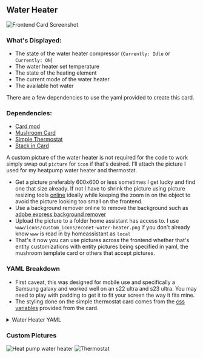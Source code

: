 
## Water Heater

![Frontend Card Screenshot](https://github.com/stockmopar/esphome-econet/blob/main/frontend-cards/Screenshot_20230606_055102_Home%20Assistant.jpg)

### What's Displayed:
- The state of the water heater compressor (`Currently: Idle` or `Currently: ON`)
- The water heater set temperature
- The state of the heating element
- The current mode of the water heater
- The available hot water

There are a few dependencies to use the yaml provided to create this card.

### Dependencies:
- [Card mod](https://github.com/thomasloven/lovelace-card-mod)
- [Mushroom Card](https://github.com/piitaya/lovelace-mushroom)
- [Simple Thermostat](https://github.com/nervetattoo/simple-thermostat)
- [Stack in Card](https://github.com/custom-cards/stack-in-card)

A custom picture of the water heater is not required for the code to work simply swap out `picture` for `icon` if that's desired. I'll attach the picture I used for my heatpump water heater and thermostat.

- Get a picture preferably 600x600 or less sometimes I get lucky and find one that size already. If not I have to shrink the picture using picture resizing tools [online](https://www.adobe.com/express/feature/image/resize) ideally while keeping the zoom in on the object to avoid the picture looking too small on the frontend.
- Use a background remover online to remove the background such as [adobe express background remover](https://express.adobe.com/tools/remove-background/#)
- Upload the picture to a folder home assistant has access to. I use `www/icons/custom_icons/econet-water-heater.png` if you don't already know `www` is read in by homeassistant as `local`
- That's it now you can use pictures across the frontend whether that's entity customizations with entity pictures being specified in yaml, the mushroom template card or others that accept pictures.
### YAML Breakdown
- First caveat, this was designed for mobile use and specifically a Samsung galaxy and worked well on an s22 ultra and s23 ultra. You may need to play with padding to get it to fit your screen the way it fits mine.
- The styling done on the simple thermostat card comes from the [css variables](https://github.com/nervetattoo/simple-thermostat#css-vars-for-theming) provided from the card.

<details>
  <summary>Water Heater YAML </summary>

```yaml
type: custom:stack-in-card
keep:
  margin: false
  box_shadow: false
  background: false
cards:
  - type: grid
    square: false
    columns: 2
    cards:
      - type: custom:mushroom-template-card
        primary: Water Heater
        secondary: >
          Currently: {{
          iif(states('binary_sensor.econet_heatpump_water_heater_compressor_relay')
          == 'on','Running','Idle') }}
        picture: local/icons/custom_icons/econet-water-heater.png
        card_mod:
          style: |
            mushroom-shape-icon {
              --shape-color: none !important;
            }
            ha-card {
              padding-bottom: 14px !important;
            }
        entity: climate.econet_heatpump_water_heater_water_heater
        tap_action:
          action: more-info
      - type: vertical-stack
        cards:
          - type: custom:simple-thermostat
            style: |
              ha-card {
                --st-spacing: 0px;
              }
              ha-card .current--value {
                color: #ffffff;
              }
              header {
                margin-bottom: 10px !important;
                padding-bottom: 0px !important;
              }
              ha-card .thermostat-trigger { 
                color: #6f6f6f;
              }
            entity: climate.econet_heatpump_water_heater_water_heater
            header:
              name: false
              icon: false
            decimals: '0'
            fallback: Error
            hide:
              temperature: true
              state: true
            layout:
              mode:
                names: false
                icons: false
                headings: false
              step: row
            step_size: '1'
            control:
              preset:
                eco: false
                electric: false
                heat_pump: false
                high_demand: false
                vacation: false
                'off': false
              hvac:
                auto: false
                'off': false
  - type: custom:mushroom-chips-card
    card_mod:
      style:
        div:
          mushroom-template-chip:nth-child(2): |
            ha-card {
              --chip-box-shadow: none;
              --chip-background: none;
              --chip-spacing: 0px;
              --chip-padding: 0 0.2em
              }
    alignment: justify
    chips:
      - type: template
        content: '{{ states(entity) | float(0) | round(0) }} °F'
        entity: sensor.econet_heatpump_water_heater_upper_tank_temperature
        icon: mdi:thermometer-water
        tap_action:
          action: more-info
        icon_color: red
        style: |
          ha-card {
            margin-left: 6px;
          }
      - type: template
        entity: binary_sensor.econet_heatpump_water_heater_fan_control
        content: >
          {{
          iif(states('binary_sensor.econet_heatpump_water_heater_heater_control')
          == 'on','ON','OFF') }}
        icon: mdi:heating-coil
        icon_color: >-
          {% set status =
          states('binary_sensor.econet_heatpump_water_heater_heater_control') %}
          {% if status == 'on' %} red {% elif status == 'off' %} gray {% else %}
          blue {% endif %}
        tap_action: none
      - type: template
        tap_action:
          action: more-info
        content: |
          {{ state_attr(entity,'preset_mode') | upper }}
        entity: climate.econet_heatpump_water_heater_water_heater
        icon: mdi:water-boiler
        icon_color: blue
        hold_action:
          action: none
      - type: template
        double_tap_action:
          action: none
        content: '{{ states(''sensor.econet_heatpump_water_heater_hot_water'') }}%'
        entity: ssensor.econet_heatpump_water_heater_hot_water
        icon: mdi:water
        icon_color: blue
        tap_action:
          action: none
        hold_action:
          action: none
card_mod:
  style: |
    ha-card {
    --ha-card-background: transparent
```
</details>

### Custom Pictures

![Heat pump water heater](https://github.com/stockmopar/esphome-econet/blob/main/frontend-cards/econet-heat-pump-water-heater.png)
![Thermostat](https://github.com/stockmopar/esphome-econet/blob/main/frontend-cards/rheem-econet-retst601-thermostat.png)
